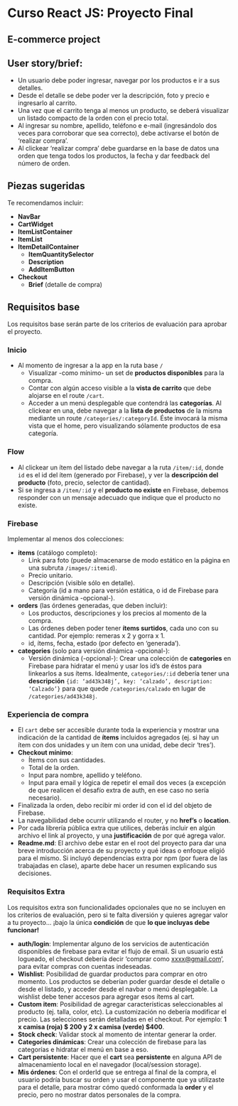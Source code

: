 # Curso React JS: Proyecto Final

## E-commerce project


## User story/brief:
- Un usuario debe poder ingresar, navegar por los productos e ir a sus detalles.
- Desde el detalle se debe poder ver la descripción, foto y precio e ingresarlo al carrito.
- Una vez que el carrito tenga al menos un producto, se deberá visualizar un listado compacto de la orden con el precio total.
- Al ingresar su nombre, apellido, teléfono e e-mail (ingresándolo dos veces para corroborar que sea correcto), debe activarse el botón de ‘realizar compra’.
- Al clickear ‘realizar compra’ debe guardarse en la base de datos una orden que tenga todos los productos, la fecha y dar feedback del número de orden.

## Piezas sugeridas
Te recomendamos incluir:
- **NavBar**
- **CartWidget**
- **ItemListContainer**
- **ItemList**
- **ItemDetailContainer**
  - **ItemQuantitySelector**
  - **Description**
  - **AddItemButton**
- **Checkout**
  - **Brief** (detalle de compra)

## Requisitos base
Los requisitos base serán parte de los criterios de evaluación para aprobar el proyecto.

### Inicio
- Al momento de ingresar a la app en la ruta base `/`
  - Visualizar -como mínimo- un set de **productos disponibles** para la compra.
  - Contar con algún acceso visible a la **vista de carrito** que debe alojarse en el route `/cart`.
  - Acceder a un menú desplegable que contendrá las **categorías**. Al clickear en una, debe navegar a la **lista de productos** de la misma mediante un route `/categories/:categoryId`. Éste invocará la misma
vista que el home, pero visualizando sólamente productos de esa
categoría.

### Flow
- Al clickear un ítem del listado debe navegar a la ruta `/item/:id`, donde `id` es el id del ítem (generado por Firebase), y ver la **descripción del producto** (foto, precio, selector de cantidad).
- Si se ingresa a `/item/:id` y el **producto no existe** en Firebase, debemos responder con un mensaje adecuado que indique que el producto no existe.

### Firebase
Implementar al menos dos colecciones:
- **items** (catálogo completo):
  - Link para foto (puede almacenarse de modo estático en la página en una subruta `/images/:itemid`).
  - Precio unitario.
  - Descripción (visible sólo en detalle).
  - Categoría (id a mano para versión estática, o id de Firebase para versión dinámica -opcional-).
- **orders** (las órdenes generadas, que deben incluir):
  - Los productos, descripciones y los precios al momento de la compra.
  - Las órdenes deben poder tener **ítems surtidos**, cada uno con su cantidad. Por ejemplo: remeras x 2 y gorra x 1.
  - id, ítems, fecha, estado (por defecto en ‘generada’).
- **categories** (solo para versión dinámica -opcional-):
  - Versión dinámica (-opcional-): Crear una colección de **categories** en Firebase para hidratar el menú y usar los id’s de éstos para linkearlos a sus ítems. Idealmente, `categories/:id` debería tener una **descripción** `{id: ‘ad43k348j’, key: ‘calzado’, description: ‘Calzado’}` para que quede `/categories/calzado` en lugar de `/categories/ad43k348j`.

### Experiencia de compra
- El `cart` debe ser accesible durante toda la experiencia y mostrar una indicación de la cantidad de **ítems** incluidos agregados (ej. si hay un ítem con dos unidades y un ítem con una unidad, debe decir ‘tres’).
- **Checkout mínimo**:
  - Ítems con sus cantidades.
  - Total de la orden.
  - Input para nombre, apellido y teléfono.
  - Input para email y lógica de repetir el email dos veces (a excepción de que realicen el desafío extra de auth, en ese caso no sería necesario).
- Finalizada la orden, debo recibir mi order id con el id del objeto de Firebase.
- La navegabilidad debe ocurrir utilizando el router, y no **href’s** o **location**.
- Por cada librería pública extra que utilices, deberás incluir en algún archivo el link al proyecto, y una **justificación** de por qué agrega valor.
- **Readme.md**: El archivo debe estar en el root del proyecto para dar una breve introducción acerca de su proyecto y qué ideas o enfoque eligió para el mismo. Si incluyó dependencias extra por npm (por fuera de las trabajadas en clase), aparte debe hacer un resumen explicando sus decisiones.

### Requisitos Extra

Los requisitos extra son funcionalidades opcionales que no se incluyen en los
criterios de evaluación, pero si te falta diversión y quieres agregar valor a tu
proyecto... ¡bajo la única **condición** de que **lo que incluyas debe funcionar!**

- **auth/login**: Implementar alguno de los servicios de autenticación disponibles de firebase para evitar el flujo de email. Si un usuario está logueado, el checkout debería decir ‘comprar como xxxx@gmail.com’, para evitar compras con cuentas indeseadas.
- **Wishlist**: Posibilidad de guardar productos para comprar en otro momento. Los productos se deberían poder guardar desde el detalle o desde el listado, y acceder desde el navbar o menú desplegable. La wishlist debe tener accesos para agregar esos ítems al cart.
- **Custom item**: Posibilidad de agregar características seleccionables al producto (ej. talla, color, etc). La customización no debería modificar el precio. Las selecciones serán detalladas en el checkout. Por ejemplo: **1 x camisa (roja) $ 200 y 2 x camisa (verde) $400**.
- **Stock check**: Validar stock al momento de intentar generar la order.
- **Categories dinámicas**: Crear una colección de firebase para las categorías e hidratar el menú en base a eso.
- **Cart persistente**: Hacer que el **cart** sea **persistente** en alguna API de almacenamiento local en el navegador (local/session storage).
- **Mis órdenes**: Con el orderId que se entrega al final de la compra, el usuario podría buscar su orden y usar el componente que ya utilizaste para el detalle, para mostrar cómo quedó conformada la **order** y el precio, pero no mostrar datos personales de la compra.